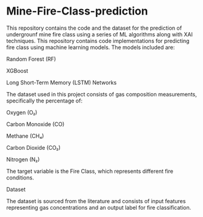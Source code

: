 # Mine-Fire-Class-prediction
This repository contains the code and the dataset for the prediction of undergrounf mine fire class using a series of ML algorithms along with XAI techniques.
This repository contains code implementations for predicting fire class using machine learning models. The models included are:

Random Forest (RF)

XGBoost

Long Short-Term Memory (LSTM) Networks

The dataset used in this project consists of gas composition measurements, specifically the percentage of:

Oxygen (O₂)

Carbon Monoxide (CO)

Methane (CH₄)

Carbon Dioxide (CO₂)

Nitrogen (N₂)

The target variable is the Fire Class, which represents different fire conditions.

Dataset

The dataset is sourced from the literature and consists of input features representing gas concentrations and an output label for fire classification.
